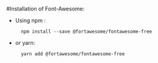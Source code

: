 #Installation of Font-Awesome:



- Using npm :

        npm install --save @fortawesome/fontawesome-free

- or yarn:

        yarn add @fortawesome/fontawesome-free